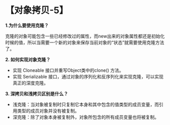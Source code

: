 # 【对象拷贝-5】

**1.为什么要使用克隆？**

克隆的对象可能包含一些已经修改过的属性，而new出来的对象属性都还是初始化时候的值，所以当需要一个新的对象来保存当前对象的“状态”就需要使用克隆方法了。

**2. 如何实现对象克隆？**

* 实现 Cloneable 接口并重写Object类中的clone\(\) 方法。
* 实现 Serializable 接口，通过对象的序列化和反序列化来实现克隆，可以实现真正的深度克隆。

**3. 深拷贝和浅拷贝区别是什么？**

* 浅克隆：当对象被复制时只复制它本身和其中包含的值类型的成员变量，而引用类型的成员对象并没有被复制。
* 深克隆：除了对象本身被复制外，对象所包含的所有成员变量也将被复制。

